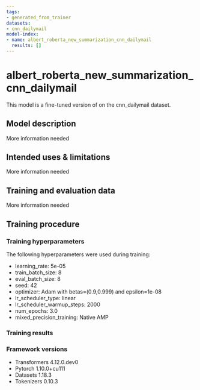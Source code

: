 ```yaml
---
tags:
- generated_from_trainer
datasets:
- cnn_dailymail
model-index:
- name: albert_roberta_new_summarization_cnn_dailymail
  results: []
---
```


<!-- This model card has been generated automatically according to the information the Trainer had access to. You
should probably proofread and complete it, then remove this comment. -->

# albert_roberta_new_summarization_cnn_dailymail

This model is a fine-tuned version of [](https://huggingface.co/) on the cnn_dailymail dataset.

## Model description

More information needed

## Intended uses & limitations

More information needed

## Training and evaluation data

More information needed

## Training procedure

### Training hyperparameters

The following hyperparameters were used during training:
- learning_rate: 5e-05
- train_batch_size: 8
- eval_batch_size: 8
- seed: 42
- optimizer: Adam with betas=(0.9,0.999) and epsilon=1e-08
- lr_scheduler_type: linear
- lr_scheduler_warmup_steps: 2000
- num_epochs: 3.0
- mixed_precision_training: Native AMP

### Training results



### Framework versions

- Transformers 4.12.0.dev0
- Pytorch 1.10.0+cu111
- Datasets 1.18.3
- Tokenizers 0.10.3
